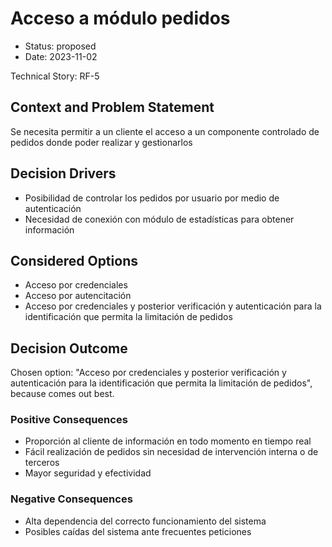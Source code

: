 # Acceso a módulo pedidos

* Status: proposed
* Date: 2023-11-02

Technical Story: RF-5

## Context and Problem Statement

Se necesita permitir a un cliente el acceso a un componente controlado de pedidos donde poder realizar y gestionarlos

## Decision Drivers

* Posibilidad de controlar los pedidos por usuario por medio de autenticación
* Necesidad de conexión con módulo de estadísticas para obtener información

## Considered Options

* Acceso por credenciales
* Acceso por autencitación
* Acceso por credenciales y posterior verificación y autenticación para la identificación que permita la limitación de pedidos

## Decision Outcome

Chosen option: "Acceso por credenciales y posterior verificación y autenticación para la identificación que permita la limitación de pedidos", because comes out best.

### Positive Consequences

* Proporción al cliente de información en todo momento en tiempo real
* Fácil realización de pedidos sin necesidad de intervención interna o de terceros
* Mayor seguridad y efectividad

### Negative Consequences

* Alta dependencia del correcto funcionamiento del sistema
* Posibles caídas del sistema ante frecuentes peticiones
